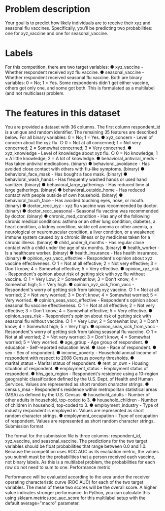 # Problem description
Your goal is to predict how likely individuals are to receive their xyz and seasonal flu vaccines. Specifically, you'll be predicting two probabilities: one for xyz_vaccine and one for seasonal_vaccine.

# Labels
For this competition, there are two target variables:
●	xyz_vaccine - Whether respondent received xyz flu vaccine.
●	seasonal_vaccine - Whether respondent received seasonal flu vaccine. Both are binary variables: 0 = No; 1 = Yes. Some respondents didn't get either vaccine, others got only one, and some got both. This is formulated as a multilabel (and not multiclass) problem.

# The features in this dataset
You are provided a dataset with 36 columns. The first column respondent_id is a unique and random identifier. The remaining 35 features are described below.
For all binary variables: 0 = No; 1 = Yes.
●	xyz_concern - Level of concern about the xyz flu.
○ 0 = Not at all concerned; 1 = Not very concerned; 2 = Somewhat concerned; 3 = Very concerned.
●	xyz_knowledge - Level of knowledge about xyz flu.
○ 0 = No knowledge; 1 = A little knowledge; 2 = A lot of knowledge.
●	behavioral_antiviral_meds - Has taken antiviral medications. (binary)
●	behavioral_avoidance - Has avoided close contact with others with flu-like symptoms. (binary)
●	behavioral_face_mask - Has bought a face mask. (binary)
●	behavioral_wash_hands - Has frequently washed hands or used hand sanitizer. (binary)
●	behavioral_large_gatherings - Has reduced time at large gatherings.
(binary)
●	behavioral_outside_home - Has reduced contact with people outside of own household. (binary)
●	behavioral_touch_face - Has avoided touching eyes, nose, or mouth.
(binary)
●	doctor_recc_xyz - xyz flu vaccine was recommended by doctor. (binary)
●	doctor_recc_seasonal - Seasonal flu vaccine was recommended by doctor.
(binary)
●	chronic_med_condition - Has any of the following chronic medical conditions: asthma or an other lung condition, diabetes, a heart condition, a kidney condition, sickle cell anemia or other anemia, a neurological or neuromuscular condition, a liver condition, or a weakened immune system caused by a chronic illness or by medicines taken for a chronic illness. (binary)
●	child_under_6_months - Has regular close contact with a child under the age of six months. (binary)
●	health_worker - Is a healthcare worker. (binary)
●	health_insurance - Has health insurance. (binary)
●	opinion_xyz_vacc_effective - Respondent's opinion about xyz vaccine effectiveness.
○	1 = Not at all effective; 2 = Not very effective; 3 = Don't know; 4 = Somewhat effective; 5 = Very effective.
●	opinion_xyz_risk - Respondent's opinion about risk of getting sick with xyz flu without vaccine.
○	1 = Very Low; 2 = Somewhat low; 3 = Don't know; 4 = Somewhat high; 5 = Very high.
●	opinion_xyz_sick_from_vacc - Respondent's worry of getting sick from taking xyz vaccine.
○	1 = Not at all worried; 2 = Not very worried; 3 = Don't know; 4 =
Somewhat worried; 5 = Very worried.
●	opinion_seas_vacc_effective - Respondent's opinion about seasonal flu vaccine effectiveness.
○	1 = Not at all effective; 2 = Not very effective; 3 = Don't know; 4 = Somewhat effective; 5 = Very effective.
●	opinion_seas_risk - Respondent's opinion about risk of getting sick with seasonal flu without vaccine.
○	1 = Very Low; 2 = Somewhat low; 3 = Don't know; 4 = Somewhat high; 5 = Very high.
●	opinion_seas_sick_from_vacc - Respondent's worry of getting sick from taking seasonal flu vaccine.
○	1 = Not at all worried; 2 = Not very worried; 3 = Don't know; 4 = Somewhat worried; 5 = Very worried.
●	age_group - Age group of respondent.
●	education - Self-reported education level.
●	race - Race of respondent.
●	sex - Sex of respondent.
●	income_poverty - Household annual income of respondent with respect to
2008 Census poverty thresholds.
●	marital_status - Marital status of respondent.
●	rent_or_own - Housing situation of respondent.
●	employment_status - Employment status of respondent.
●	hhs_geo_region - Respondent's residence using a 10-region geographic classification defined by the U.S. Dept. of Health and Human Services. Values are represented as short random character strings.
●	census_msa - Respondent's residence within metropolitan statistical areas
(MSA) as defined by the U.S. Census.
●	household_adults - Number of other adults in household, top-coded to 3.
●	household_children - Number of children in household, top-coded to 3.
●	employment_industry - Type of industry respondent is employed in. Values are represented as short random character strings.
●	employment_occupation - Type of occupation of respondent. Values are represented as short random character strings.
Submission format
 
The format for the submission file is three columns: respondent_id, xyz_vaccine, and seasonal_vaccine. The predictions for the two target variables should be float probabilities that range between 0.0 and 1.0. Because the competition uses ROC AUC as its evaluation metric, the values you submit must be the probabilities that a person received each vaccine, not binary labels. As this is a multilabel problem, the probabilities for each row do not need to sum to one.
Performance metric
 
Performance will be evaluated according to the area under the receiver operating characteristic curve (ROC AUC) for each of the two target variables. The mean of these two scores will be the overall score. A higher value indicates stronger performance.
In Python, you can calculate this using sklearn.metrics.roc_auc_score for this multilabel setup with the default average="macro" parameter.
